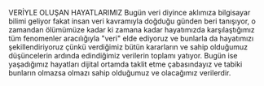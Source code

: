 VERİYLE OLUŞAN HAYATLARIMIZ
Bugün veri diyince aklımıza bilgisayar bilimi geliyor fakat insan veri kavramıyla doğduğu günden beri tanışıyor, o zamandan ölümümüze kadar ki zamana kadar hayatımızda karşılaştığımız tüm fenomenler aracılığıyla "veri" elde ediyoruz ve bunlarla da hayatımızı şekillendiriyoruz çünkü verdiğimiz bütün kararların ve sahip olduğumuz düşüncelerin ardında edindiğimiz verilerin toplamı yatıyor.
Bugün ise yaşadığımız hayatları dijital ortamda taklit etme çabasındayız ve tabiki bunların olmazsa olmazı sahip olduğumuz ve olacağımız verilerdir.
 
